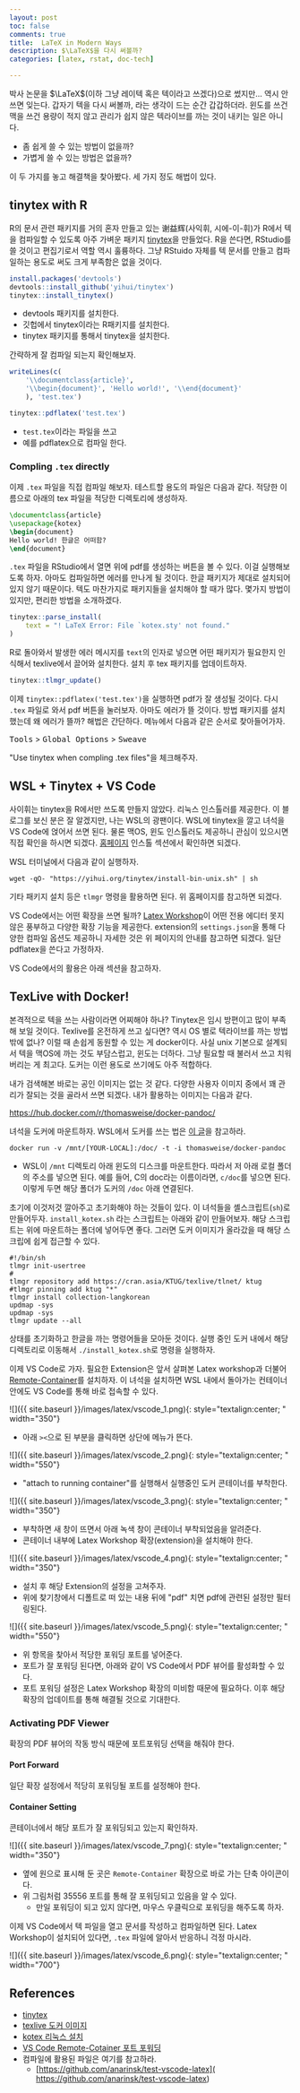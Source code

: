```yaml
---
layout: post
toc: false
comments: true
title:  LaTeX in Modern Ways
description: $\LaTeX$을 다시 써볼까?
categories: [latex, rstat, doc-tech]

---
```


박사 논문을 $\LaTeX$(이하 그냥 레이텍 혹은 텍이라고 쓰겠다)으로 썼지만... 역시 안 쓰면 잊는다. 갑자기 텍을 다시 써볼까, 라는 생각이 드는 순간 갑갑하더라. 윈도를 쓰건 맥을 쓰건 용량이 적지 않고 관리가 쉽지 않은 텍라이브를 까는 것이 내키는 일은 아니다. 

- 좀 쉽게 쓸 수 있는 방법이 없을까? 
- 가볍게 쓸 수 있는 방법은 없을까? 

이 두 가지를 놓고 해결책을 찾아봤다. 세 가지 정도 해법이 있다. 

## tinytex with R

R의 문서 관련 패키지를 거의 혼자 만들고 있는 谢益辉(사익휘, 시에-이-휘)가 R에서 텍을 컴파일할 수 있도록 아주 가벼운 패키지 [tinytex](https://yihui.org/tinytex/)을 만들었다. R을 쓴다면, RStudio를 쓸 것이고 편집기로서 역할 역시 훌륭하다. 그냥 RStuido 자체를 텍 문서를 만들고 컴파일하는 용도로 써도 크게 부족함은 없을 것이다. 

```R
install.packages('devtools')
devtools::install_github('yihui/tinytex')
tinytex::install_tinytex()
```

- devtools 패키지를 설치한다. 
- 깃헙에서 tinytex이라는 R패키지를 설치한다. 
- tinytex 패키지를 통해서 tinytex을 설치한다. 

간략하게 잘 컴파일 되는지 확인해보자. 

```r
writeLines(c(
	'\\documentclass{article}',
	'\\begin{document}', 'Hello world!', '\\end{document}'
	), 'test.tex')

tinytex::pdflatex('test.tex')
```

- `test.tex`이라는 파일을 쓰고 
- 예를 pdflatex으로 컴파일 한다. 

### Compling `.tex` directly 

이제 `.tex` 파일을 직접 컴파일 해보자. 테스트할 용도의 파일은 다음과 같다. 적당한 이름으로 아래의 tex 파일을 적당한 디렉토리에 생성하자. 

```latex
\documentclass{article}
\usepackage{kotex}
\begin{document}
Hello world! 한글은 어떠함?
\end{document}
```

`.tex` 파일을 RStudio에서 열면 위에 pdf를 생성하는 버튼을 볼 수 있다. 이걸 실행해보도록 하자. 아마도 컴파일하면 에러를 만나게 될 것이다. 한글 패키지가 제대로 설치되어 있지 않기 때문이다. 텍도 마찬가지로 패키지들을 설치해야 할 때가 많다. 몇가지 방법이 있지만, 편리한 방법을 소개하겠다. 

```r
tinytex::parse_install(
	text = "! LaTeX Error: File `kotex.sty' not found."
)
```

R로 돌아와서 발생한 에러 메시지를 `text`의 인자로 넣으면 어떤 패키지가 필요한지 인식해서 texlive에서 끌어와 설치한다. 설치 후 tex 패키지를 업데이트하자. 

```r
tinytex::tlmgr_update()
```

이제 `tinytex::pdflatex('test.tex')`을 실행하면 pdf가 잘 생성될 것이다. 다시 `.tex` 파일로 와서 pdf 버튼을 눌러보자. 아마도 에러가 뜰 것이다. 방법 패키지를 설치했는데 왜 에러가 뜰까? 해법은 간단하다. 메뉴에서 다음과 같은 순서로 찾아들어가자. 

<kbd>Tools</kbd> > <kbd>Global Options</kbd> > <kbd>Sweave</kbd>

"Use tinytex when compling .tex files"을 체크해주자.

## WSL + Tinytex + VS Code 

사이휘는 tinytex을 R에서만 쓰도록 만들지 않았다. 리눅스 인스톨러를 제공한다. 이 블로그를 보신 분은 잘 알겠지만, 나는 WSL의 광팬이다. WSL에 tinytex을 깔고 녀석을 VS Code에 얹어서 쓰면 된다. 물론 맥OS, 윈도 인스톨러도 제공하니 관심이 있으시면 직접 확인을 하시면 되겠다. [홈페이지](https://yihui.org/tinytex/) 인스톨 섹션에서 확인하면 되겠다. 

WSL 터미널에서 다음과 같이 실행하자. 

```shell
wget -qO- "https://yihui.org/tinytex/install-bin-unix.sh" | sh
```

기타 패키지 설치 등은 `tlmgr` 명령을 활용하면 된다. 위 홈페이지를 참고하면 되겠다. 

VS Code에서는 어떤 확장을 쓰면 될까? [Latex Workshop](https://marketplace.visualstudio.com/items?itemName=James-Yu.latex-workshop)이 어떤 전용 에디터 못지 않은 풍부하고 다양한 확장 기능을 제공한다.  extension의 `settings.json`을 통해 다양한 컴파일 옵션도 제공하니 자세한 것은 위 페이지의 안내를 참고하면 되겠다. 일단 pdflatex을 쓴다고 가정하자. 

VS Code에서의 활용은 아래 섹션을 참고하자. 

## TexLive with Docker! 

본격적으로 텍을 쓰는 사람이라면 어찌해야 하나? Tinytex은 임시 방편이고 많이 부족해 보일 것이다. Texlive를 온전하게 쓰고 싶다면? 역시 OS 별로 텍라이브를 까는 방법 밖에 없나? 이럴 때 손쉽게 동원할 수 있는 게 docker이다. 사실 unix 기본으로 설계되서 텍을 맥OS에 까는 것도 부담스럽고, 윈도는 더하다. 그냥 필요할 때 불러서 쓰고 치워버리는 게 최고다. 도커는 이런 용도로 쓰기에도 아주 적합하다. 

내가 검색해본 바로는 공인 이미지는 없는 것 같다. 다양한 사용자 이미지 중에서 꽤 관리가 잘되는 것을 골라서 쓰면 되겠다. 내가 활용하는 이미지는 다음과 같다. 

https://hub.docker.com/r/thomasweise/docker-pandoc/

녀석을 도커에 마운트하자. WSL에서 도커를 쓰는 법은 [이 글](https://anarinsk.github.io/lostineconomics-v2-1/wsl/visual-studio-code/docker/2020/04/11/wsl2+docker+vsc.html)을 참고하라. 

```shell
​docker run -v /mnt/[YOUR-LOCAL]:/doc/ -t -i thomasweise/docker-pandoc
```

- WSL이 `/mnt` 디렉토리 아래 윈도의 디스크를 마운트한다. 따라서 저 아래 로컬 폴더의 주소를 넣으면 된다. 예를 들어, C의 doc라는 이름이라면, `c/doc`를 넣으면 된다. 이렇게 두면 해당 폴더가 도커의 `/doc` 아래 연결된다. 

초기에 이것저것 깔아주고 초기화해야 하는 것들이 있다. 이 녀석들을 셸스크립트(`sh`)로 만들어두자. `install_kotex.sh` 라는 스크립트는 아래와 같이 만들어보자. 해당 스크립트는 위에 마운트하는 폴더에 넣어두면 좋다. 그러면 도커 이미지가 올라갔을 때 해당 스크립에 쉽게 접근할 수 있다. 

```shell
#!/bin/sh
tlmgr init-usertree
#
tlmgr repository add https://cran.asia/KTUG/texlive/tlnet/ ktug
#tlmgr pinning add ktug "*"
tlmgr install collection-langkorean
updmap -sys
updmap -sys
tlmgr update --all
``` 

상태를 초기화하고 한글을 까는 명령어들을 모아둔 것이다. 실행 중인 도커 내에서 해당 디렉토리로 이동해서 `./install_kotex.sh`로 명령을 실행하자. 

이제 VS Code로 가자. 필요한 Extension은 앞서 살펴본 Latex workshop과 더불어 [Remote-Container](https://code.visualstudio.com/docs/remote/remote-overview)를 설치하자. 이 녀석을 설치하면 WSL 내에서 돌아가는 컨테이너 안에도 VS Code를 통해 바로 접속할 수 있다. 

 ![]({{ site.baseurl }}/images/latex/vscode_1.png){: style="textalign:center; " width="350"}  

- 아래 `><`으로 된 부분을 클릭하면 상단에 메뉴가 뜬다. 

 ![]({{ site.baseurl }}/images/latex/vscode_2.png){: style="textalign:center; " width="550"}  

- "attach to running container"를 실행해서 실행중인 도커 콘테이너를 부착한다. 

 ![]({{ site.baseurl }}/images/latex/vscode_3.png){: style="textalign:center; " width="350"}  

- 부착하면 새 창이 뜨면서 아래 녹색 창이 콘테이너 부착되었음을 알려준다. 
- 콘테이너 내부에 Latex Workshop 확장(extension)을 설치해야 한다. 

 ![]({{ site.baseurl }}/images/latex/vscode_4.png){: style="textalign:center; " width="350"}  

- 설치 후 해당 Extension의 설정을 고쳐주자. 
- 위에 찾기창에서 디폴트로 떠 있는 내용 뒤에 "pdf" 치면 pdf에 관련된 설정만 필터링된다. 

 ![]({{ site.baseurl }}/images/latex/vscode_5.png){: style="textalign:center; " width="550"}  

- 위 항목을 찾아서 적당한 포워딩 포트를 넣어준다. 
- 포트가 잘 포워딩 된다면, 아래와 같이 VS Code에서 PDF 뷰어를 활성화할 수 있다. 
- 포트 포워딩 설정은 Latex Workshop 확장의  미비함 때문에 필요하다. 이후 해당 확장의 업데이트를 통해 해결될 것으로 기대한다. 

### Activating PDF Viewer

확장의 PDF 뷰어의 작동 방식 때문에 포트포워딩 선택을 해줘야 한다. 

#### Port Forward 

일단 확장 설정에서 적당히 포워딩될 포트를 설정해야 한다. 

#### Container Setting 

콘테이너에서 해당 포트가 잘 포워딩되고 있는지 확인하자. 

 ![]({{ site.baseurl }}/images/latex/vscode_7.png){: style="textalign:center; " width="350"}  

- 옆에 원으로 표시해 둔 곳은 `Remote-Container` 확장으로 바로 가는 단축 아이콘이다. 
- 위 그림처럼 35556 포트를 통해 잘 포워딩되고 있음을 알 수 있다. 
	- 만일 포워딩이 되고 있지 않다면, 마우스 우클릭으로 포워딩을 해주도록 하자. 


이제 VS Code에서 텍 파일을 열고 문서를 작성하고 컴파일하면 된다. Latex Workshop이 설치되어 있다면, `.tex` 파일에 알아서 반응하니 걱정 마시라. 

 ![]({{ site.baseurl }}/images/latex/vscode_6.png){: style="textalign:center; " width="700"}  

## References 

- [tinytex](https://yihui.org/tinytex/)
- [texlive 도커 이미지](https://hub.docker.com/r/thomasweise/docker-pandoc/)
- [kotex 리눅스 설치](http://wiki.ktug.org/wiki/wiki.php/LinuxInstall2014)
- [VS Code Remote-Cotainer 포트 포워딩](https://code.visualstudio.com/docs/remote/ssh#_temporarily-forwarding-a-port)
- 컴파일에 활용된 파일은 여기를 참고하라. 
	- [https://github.com/anarinsk/test-vscode-latex]( https://github.com/anarinsk/test-vscode-latex)







 













<!--stackedit_data:
eyJoaXN0b3J5IjpbLTE5OTM0NjY4ODAsMzM2NDQzNjU0LDE0Mz
g4NjA5NTcsMTk2NjY0MjQzMiw5MTIxMzAyODYsLTc3OTc2MzUy
OCwtMTkwODM2OTU1MSwxOTMxMjY0OTUzLDgxMjE0Mjc2MywtMT
Y5ODU1ODU0NiwzMDk3MDY4MzUsLTQ2OTE5NTE0NSwtMTAzNjMx
NjkyLC0xMjUxOTgzOTQ3LC0xNDY0MjIzMDIzLDE0NzQzOTU2Nj
csNTI3MTc1MjMsLTIwNzgzODYwMDMsNDIxNzUyMjM3XX0=
-->